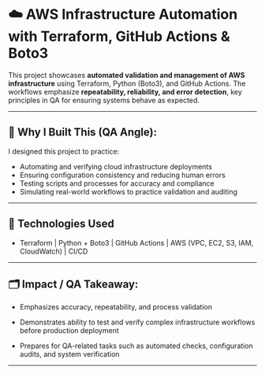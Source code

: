 # ☁️ AWS Infrastructure Automation with Terraform, GitHub Actions & Boto3


This project showcases **automated validation and management of AWS infrastructure** using Terraform, Python (Boto3), and GitHub Actions. The workflows emphasize **repeatability, reliability, and error detection**, key principles in QA for ensuring systems behave as expected.

---

## 🚀 Why I Built This (QA Angle):

I designed this project to practice:

* Automating and verifying cloud infrastructure deployments
* Ensuring configuration consistency and reducing human errors
* Testing scripts and processes for accuracy and compliance
* Simulating real-world workflows to practice validation and auditing  

---

## 🔧 Technologies Used

- Terraform | Python + Boto3 | GitHub Actions | AWS (VPC, EC2, S3, IAM, CloudWatch) | CI/CD

---

## 🗂️ Impact / QA Takeaway:

- Emphasizes accuracy, repeatability, and process validation

- Demonstrates ability to test and verify complex infrastructure workflows before production deployment

- Prepares for QA-related tasks such as automated checks, configuration audits, and system verification
---


